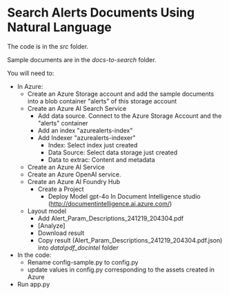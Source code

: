 # Search Alerts Documents Using Natural Language

The code is in the _src_ folder.

Sample documents are in the _docs-to-search_ folder.

You will need to:

- In Azure:
    - Create an Azure Storage account and add the sample documents into a blob container "alerts" of this storage account
    - Create an Azure AI Search Service 
        - Add data source. Connect to the Azure Storage Account and the "alerts" container
        - Add an index "azurealerts-index"
        - Add Indexer "azurealerts-indexer"
            - Index: Select index just created
            - Data Source: Select data storage just created
            - Data to extrac: Content and metadata
    - Create an Azure AI Service
    - Create an Azure OpenAI service. 
    - Create an Azure AI Foundry Hub
        - Create a Project
            - Deploy Model gpt-4o
In Document Intelligence studio (http://documentintelligence.ai.azure.com/)
    - Layout model
        - Add Alert_Param_Descriptions_241219_204304.pdf
        - [Analyze]
        - Download result
        - Copy result (Alert_Param_Descriptions_241219_204304.pdf.json) into _data\pdf_docintel_ folder
- In the code:
    - Rename config-sample.py to config.py
    - update values in config.py corresponding to the assets created in Azure
- Run app.py
